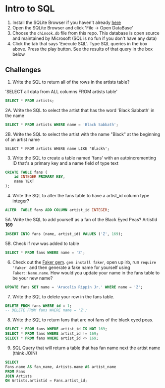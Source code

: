 # Intro to SQL

1.  Install the SQLite Browser if you haven't already [here](http://sqlitebrowser.org/)
2.  Open the SQLite Browser and click 'File -> Open DataBase'
3.  Choose the `chinook.db` file from this repo. This database is open source and maintained by Microsoft (SQL is no fun if you don't have any data)
4.  Click the tab that says 'Execute SQL'. Type SQL queries in the box above. Press the play button. See the results of that query in the box below

## Challenges

1.  Write the SQL to return all of the rows in the artists table?

'SELECT all data from ALL columns FROM artists table'
```SQL
SELECT * FROM artists;
```

2A. Write the SQL to select the artist that has the word 'Black Sabbath' in the name 
```SQL
SELECT * FROM artists WHERE name = 'Black Sabbath';
```
2B. Write the SQL to select the artist with the name "Black" at the beginning of an artist name
```
SELECT * FROM artists WHERE name LIKE 'Black%';
```

3.  Write the SQL to create a table named 'fans' with an autoincrementing ID that's a primary key and a name field of type text

```sql
CREATE TABLE fans (
    id INTEGER PRIMARY KEY,
    name TEXT
);
```

4.  Write the SQL to alter the fans table to have a artist_id column type integer?

```sql
ALTER  TABLE fans ADD COLUMN artist_id INTEGER;
```

5A.  Write the SQL to add yourself as a fan of the Black Eyed Peas? ArtistId **169**

```sql
INSERT INTO fans (name, artist_id) VALUES ('Z', 169);
```
5B. Check if row was added to table

```sql
SELECT * FROM fans WHERE name = 'Z';
```

6.  Check out the [Faker gem](https://github.com/stympy/faker). `gem install faker`, open up irb, run `require 'faker'` and then generate a fake name for yourself using `Faker::Name.name`. How would you update your name in the fans table to be your new name?

```sql
UPDATE fans SET name = 'Aracelis Rippin Jr.' WHERE name = 'Z';

```

7.  Write the SQL to delete your row in the fans table.

```sql
DELETE FROM fans WHERE id = 1;
-- DELETE FROM fans WHERE name = 'Z';
```

8.  Write the SQL to return fans that are not fans of the black eyed peas.

```sql
SELECT * FROM fans WHERE artist_id IS NOT 169;
SELECT * FROM fans WHERE artist_id != 169;
SELECT * FROM fans WHERE artist_id <> 169;
```

9. SQL Query that will return a table that has fan name next the artist name (think JOIN)

```sql
SELECT
Fans.name AS fan_name, Artists.name AS artist_name
FROM Fans
JOIN Artists 
ON Artists.artistid = Fans.artist_id;
```